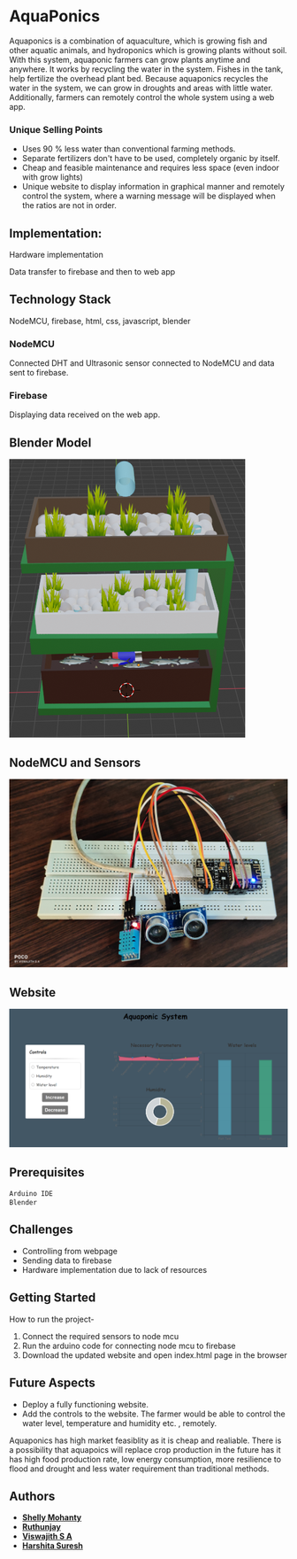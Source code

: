 # AquaPonics

Aquaponics is a combination of aquaculture, which is growing fish and other aquatic animals, and hydroponics which is growing plants without soil. 
With this system, aquaponic farmers can grow plants anytime and anywhere. It works by recycling the water in the system. Fishes in the tank, help fertilize the overhead plant bed. Because aquaponics recycles the water in the system, we can grow in droughts and areas with little water. Additionally, farmers can remotely control the whole system using a web app.


### Unique Selling Points

* Uses 90 % less water than conventional farming methods.
* Separate fertilizers don't have to be used, completely organic by itself.
* Cheap and feasible maintenance and requires less space (even indoor with grow lights)
* Unique website to display information in graphical manner and remotely control the system, where a warning message will be displayed when the ratios are not in order.


## Implementation: 

Hardware implementation

Data transfer to firebase and then to web app


## Technology Stack  

NodeMCU, firebase, html, css, javascript, blender

### NodeMCU

Connected DHT and Ultrasonic sensor connected to NodeMCU and data sent to firebase.

### Firebase

Displaying data received on the web app.

## Blender Model
<img src="https://github.com/shellymohanty09/AquaPonics/blob/main/Blender%20model/blendnew.PNG">

## NodeMCU and Sensors
<img src="https://github.com/shellymohanty09/AquaPonics/blob/main/Hardware%20circuit%20sensors.jpg" >

## Website 
<img src="https://github.com/shellymohanty09/AquaPonics/blob/main/Ss%20of%20website.png">

  

## Prerequisites

```
Arduino IDE
Blender
```

## Challenges

* Controlling from webpage
* Sending data to firebase
* Hardware implementation due to lack of resources

## Getting Started

How to run the project-

1) Connect the required sensors to node mcu
2) Run the arduino code for connecting node mcu to firebase
3) Download the updated website and open index.html page in the browser

## Future Aspects

* Deploy a fully functioning website.
* Add the controls to the website. The farmer would be able to control the water level, temperature and humidity etc. , remotely.

Aquaponics has high market feasiblity as it is cheap and realiable. There is a possibility that aquapoics will replace crop production in the future has it has high food production rate, low energy consumption,  more resilience to flood and drought and less water requirement than traditional methods.

## Authors
* [**Shelly Mohanty**](https://github.com/shellymohanty09) 
* [**Ruthunjay**](https://github.com/Ruthunjay)
* [**Viswajith S A**](https://github.com/viswajith-s-a) 
* [**Harshita Suresh**](https://github.com/hersheyyta) 
 
